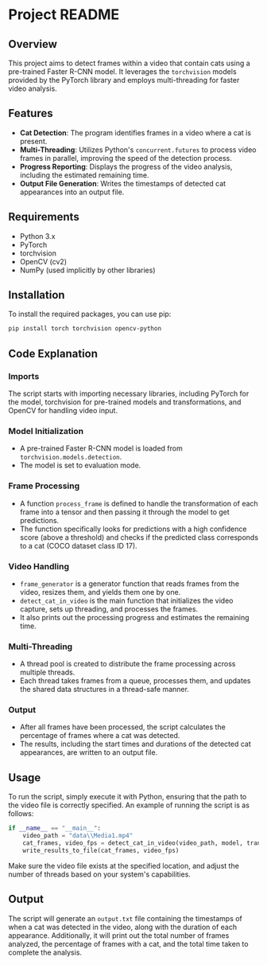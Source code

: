 # Project README

## Overview
This project aims to detect frames within a video that contain cats using a pre-trained Faster R-CNN model. It leverages the `torchvision` models provided by the PyTorch library and employs multi-threading for faster video analysis.

## Features
- **Cat Detection**: The program identifies frames in a video where a cat is present.
- **Multi-Threading**: Utilizes Python's `concurrent.futures` to process video frames in parallel, improving the speed of the detection process.
- **Progress Reporting**: Displays the progress of the video analysis, including the estimated remaining time.
- **Output File Generation**: Writes the timestamps of detected cat appearances into an output file.

## Requirements
- Python 3.x
- PyTorch
- torchvision
- OpenCV (cv2)
- NumPy (used implicitly by other libraries)

## Installation
To install the required packages, you can use pip:
```bash
pip install torch torchvision opencv-python
```

## Code Explanation
### Imports
The script starts with importing necessary libraries, including PyTorch for the model, torchvision for pre-trained models and transformations, and OpenCV for handling video input.

### Model Initialization
- A pre-trained Faster R-CNN model is loaded from `torchvision.models.detection`.
- The model is set to evaluation mode.

### Frame Processing
- A function `process_frame` is defined to handle the transformation of each frame into a tensor and then passing it through the model to get predictions.
- The function specifically looks for predictions with a high confidence score (above a threshold) and checks if the predicted class corresponds to a cat (COCO dataset class ID 17).

### Video Handling
- `frame_generator` is a generator function that reads frames from the video, resizes them, and yields them one by one.
- `detect_cat_in_video` is the main function that initializes the video capture, sets up threading, and processes the frames.
- It also prints out the processing progress and estimates the remaining time.

### Multi-Threading
- A thread pool is created to distribute the frame processing across multiple threads.
- Each thread takes frames from a queue, processes them, and updates the shared data structures in a thread-safe manner.

### Output
- After all frames have been processed, the script calculates the percentage of frames where a cat was detected.
- The results, including the start times and durations of the detected cat appearances, are written to an output file.

## Usage
To run the script, simply execute it with Python, ensuring that the path to the video file is correctly specified. An example of running the script is as follows:
```python
if __name__ == "__main__":
    video_path = "data\\Media1.mp4"
    cat_frames, video_fps = detect_cat_in_video(video_path, model, transform, num_threads=4)
    write_results_to_file(cat_frames, video_fps)
```
Make sure the video file exists at the specified location, and adjust the number of threads based on your system's capabilities.

## Output
The script will generate an `output.txt` file containing the timestamps of when a cat was detected in the video, along with the duration of each appearance. Additionally, it will print out the total number of frames analyzed, the percentage of frames with a cat, and the total time taken to complete the analysis.
